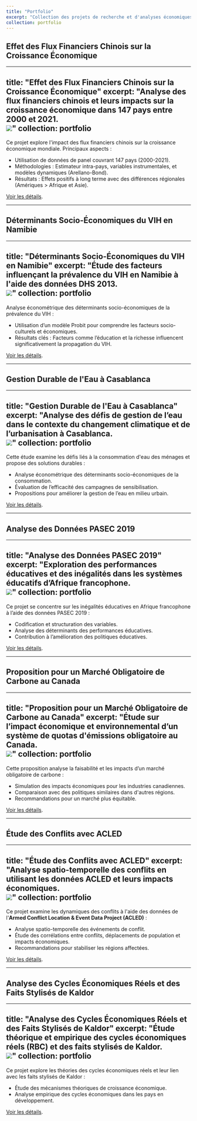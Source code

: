 ```yaml
---
title: "Portfolio"
excerpt: "Collection des projets de recherche et d'analyses économiques.<br/><img src='/images/portfolio_cover.png'>"
collection: portfolio
---
```


## Effet des Flux Financiers Chinois sur la Croissance Économique
---
title: "Effet des Flux Financiers Chinois sur la Croissance Économique"
excerpt: "Analyse des flux financiers chinois et leurs impacts sur la croissance économique dans 147 pays entre 2000 et 2021.<br/><img src='/images/chinese_investments.png'>"
collection: portfolio
---
Ce projet explore l'impact des flux financiers chinois sur la croissance économique mondiale. Principaux aspects :

- Utilisation de données de panel couvrant 147 pays (2000-2021).
- Méthodologies : Estimateur intra-pays, variables instrumentales, et modèles dynamiques (Arellano-Bond).
- Résultats : Effets positifs à long terme avec des différences régionales (Amériques > Afrique et Asie).

[Voir les détails](https://lienverslerapport.com).

---

## Déterminants Socio-Économiques du VIH en Namibie
---
title: "Déterminants Socio-Économiques du VIH en Namibie"
excerpt: "Étude des facteurs influençant la prévalence du VIH en Namibie à l'aide des données DHS 2013.<br/><img src='/images/vih_analysis.png'>"
collection: portfolio
---
Analyse économétrique des déterminants socio-économiques de la prévalence du VIH :

- Utilisation d’un modèle Probit pour comprendre les facteurs socio-culturels et économiques.
- Résultats clés : Facteurs comme l’éducation et la richesse influencent significativement la propagation du VIH.

[Voir les détails](https://lienverslerapport.com).

---

## Gestion Durable de l'Eau à Casablanca
---
title: "Gestion Durable de l'Eau à Casablanca"
excerpt: "Analyse des défis de gestion de l’eau dans le contexte du changement climatique et de l’urbanisation à Casablanca.<br/><img src='/images/water_management.png'>"
collection: portfolio
---
Cette étude examine les défis liés à la consommation d'eau des ménages et propose des solutions durables :

- Analyse économétrique des déterminants socio-économiques de la consommation.
- Évaluation de l’efficacité des campagnes de sensibilisation.
- Propositions pour améliorer la gestion de l’eau en milieu urbain.

[Voir les détails](https://lienverslerapport.com).

---

## Analyse des Données PASEC 2019
---
title: "Analyse des Données PASEC 2019"
excerpt: "Exploration des performances éducatives et des inégalités dans les systèmes éducatifs d’Afrique francophone.<br/><img src='/images/pasec_analysis.png'>"
collection: portfolio
---
Ce projet se concentre sur les inégalités éducatives en Afrique francophone à l’aide des données PASEC 2019 :

- Codification et structuration des variables.
- Analyse des déterminants des performances éducatives.
- Contribution à l’amélioration des politiques éducatives.

[Voir les détails](https://lienverslerapport.com).

---

## Proposition pour un Marché Obligatoire de Carbone au Canada
---
title: "Proposition pour un Marché Obligatoire de Carbone au Canada"
excerpt: "Étude sur l’impact économique et environnemental d’un système de quotas d'émissions obligatoire au Canada.<br/><img src='/images/carbon_market.png'>"
collection: portfolio
---
Cette proposition analyse la faisabilité et les impacts d’un marché obligatoire de carbone :

- Simulation des impacts économiques pour les industries canadiennes.
- Comparaison avec des politiques similaires dans d'autres régions.
- Recommandations pour un marché plus équitable.

[Voir les détails](https://lienverslerapport.com).

---

## Étude des Conflits avec ACLED
---
title: "Étude des Conflits avec ACLED"
excerpt: "Analyse spatio-temporelle des conflits en utilisant les données ACLED et leurs impacts économiques.<br/><img src='/images/acled_conflicts.png'>"
collection: portfolio
---
Ce projet examine les dynamiques des conflits à l'aide des données de l'**Armed Conflict Location & Event Data Project (ACLED)** :

- Analyse spatio-temporelle des événements de conflit.
- Étude des corrélations entre conflits, déplacements de population et impacts économiques.
- Recommandations pour stabiliser les régions affectées.

[Voir les détails](https://lienverslerapport.com).

---

## Analyse des Cycles Économiques Réels et des Faits Stylisés de Kaldor
---
title: "Analyse des Cycles Économiques Réels et des Faits Stylisés de Kaldor"
excerpt: "Étude théorique et empirique des cycles économiques réels (RBC) et des faits stylisés de Kaldor.<br/><img src='/images/rbc_kaldor.png'>"
collection: portfolio
---
Ce projet explore les théories des cycles économiques réels et leur lien avec les faits stylisés de Kaldor :

- Étude des mécanismes théoriques de croissance économique.
- Analyse empirique des cycles économiques dans les pays en développement.

[Voir les détails](https://lienverslerapport.com).

